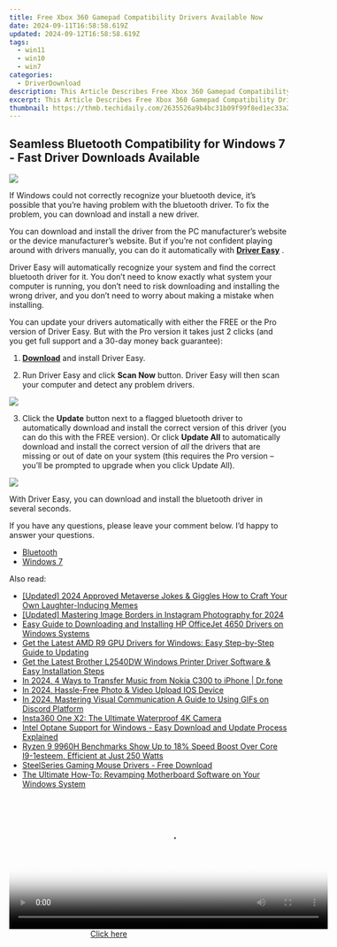 ```yaml
---
title: Free Xbox 360 Gamepad Compatibility Drivers Available Now
date: 2024-09-11T16:58:58.619Z
updated: 2024-09-12T16:58:58.619Z
tags:
  - win11
  - win10
  - win7
categories:
  - DriverDownload
description: This Article Describes Free Xbox 360 Gamepad Compatibility Drivers Available Now
excerpt: This Article Describes Free Xbox 360 Gamepad Compatibility Drivers Available Now
thumbnail: https://thmb.techidaily.com/2635526a9b4bc31b09f99f8ed1ec33a28f3bd1734d6693f161ca45fe2a6deac2.jpg
---
```


## Seamless Bluetooth Compatibility for Windows 7 - Fast Driver Downloads Available

![](https://images.drivereasy.com/wp-content/uploads/2017/07/img_595f2b757005f.jpg)

 If Windows could not correctly recognize your bluetooth device, it’s possible that you’re having problem with the bluetooth driver. To fix the problem, you can download and install a new driver.

 You can download and install the driver from the PC manufacturer’s website or the device manufacturer’s website. But if you’re not confident playing around with drivers manually,  you can do it automatically with **[Driver Easy](https://tools.techidaily.com/drivereasy/download/)**  .

 Driver Easy will automatically recognize your system and find the correct bluetooth driver for it. You don’t need to know exactly what system your computer is running, you don’t need to risk downloading and installing the wrong driver, and you don’t need to worry about making a mistake when installing.

 You can update your drivers automatically with either the FREE or the Pro version of Driver Easy. But with the Pro version it takes just 2 clicks (and you get full support and a 30-day money back guarantee):

 1) **[Download](https://tools.techidaily.com/drivereasy/download/)**   and install Driver Easy.

 2) Run Driver Easy and click **Scan Now**   button. Driver Easy will then scan your computer and detect any problem drivers.

![](https://images.drivereasy.com/wp-content/uploads/2017/07/img_595f2fa761cb2.jpg)

 3) Click the **Update** button next to a flagged bluetooth driver to automatically download and install the correct version of this driver (you can do this with the FREE version). Or click **Update All**  to automatically download and install the correct version of _all_   the drivers that are missing or out of date on your system (this requires the Pro version – you’ll be prompted to upgrade when you click Update All).

![](https://images.drivereasy.com/wp-content/uploads/2017/07/img_595f6baf47c82.jpg)

 With Driver Easy, you can download and install the bluetooth driver in several seconds.

 If you have any questions, please leave your comment below. I’d happy to answer your questions.

* [Bluetooth](https://tools.techidaily.com/drivereasy/download/)
* [Windows 7](https://tools.techidaily.com/drivereasy/download/)

<ins class="adsbygoogle"
     style="display:block"
     data-ad-format="autorelaxed"
     data-ad-client="ca-pub-7571918770474297"
     data-ad-slot="1223367746"></ins>

<ins class="adsbygoogle"
     style="display:block"
     data-ad-client="ca-pub-7571918770474297"
     data-ad-slot="8358498916"
     data-ad-format="auto"
     data-full-width-responsive="true"></ins>

<span class="atpl-alsoreadstyle">Also read:</span>
<div><ul>
<li><a href="https://article-files.techidaily.com/updated-2024-approved-metaverse-jokes-and-giggles-how-to-craft-your-own-laughter-inducing-memes/"><u>[Updated] 2024 Approved Metaverse Jokes & Giggles How to Craft Your Own Laughter-Inducing Memes</u></a></li>
<li><a href="https://instagram-videos.techidaily.com/updated-mastering-image-borders-in-instagram-photography-for-2024/"><u>[Updated] Mastering Image Borders in Instagram Photography for 2024</u></a></li>
<li><a href="https://hardware-updates.techidaily.com/easy-guide-to-downloading-and-installing-hp-officejet-4650-drivers-on-windows-systems/"><u>Easy Guide to Downloading and Installing HP OfficeJet 4650 Drivers on Windows Systems</u></a></li>
<li><a href="https://hardware-updates.techidaily.com/get-the-latest-amd-r9-gpu-drivers-for-windows-easy-step-by-step-guide-to-updating/"><u>Get the Latest AMD R9 GPU Drivers for Windows: Easy Step-by-Step Guide to Updating</u></a></li>
<li><a href="https://hardware-updates.techidaily.com/get-the-latest-brother-l2540dw-windows-printer-driver-software-and-easy-installation-steps/"><u>Get the Latest Brother L2540DW Windows Printer Driver Software & Easy Installation Steps</u></a></li>
<li><a href="https://android-transfer.techidaily.com/in-2024-4-ways-to-transfer-music-from-nokia-c300-to-iphone-drfone-by-drfone-transfer-from-android-transfer-from-android/"><u>In 2024, 4 Ways to Transfer Music from Nokia C300 to iPhone | Dr.fone</u></a></li>
<li><a href="https://some-techniques.techidaily.com/in-2024-hassle-free-photo-and-video-upload-ios-device/"><u>In 2024, Hassle-Free Photo & Video Upload IOS Device</u></a></li>
<li><a href="https://discord-videos.techidaily.com/in-2024-mastering-visual-communication-a-guide-to-using-gifs-on-discord-platform/"><u>In 2024, Mastering Visual Communication A Guide to Using GIFs on Discord Platform</u></a></li>
<li><a href="https://extra-guidance.techidaily.com/insta360-one-x2-the-ultimate-waterproof-4k-camera/"><u>Insta360 One X2: The Ultimate Waterproof 4K Camera</u></a></li>
<li><a href="https://hardware-updates.techidaily.com/intel-optane-support-for-windows-easy-download-and-update-process-explained/"><u>Intel Optane Support for Windows - Easy Download and Update Process Explained</u></a></li>
<li><a href="https://hardware-updates.techidaily.com/ryzen-9-9960h-benchmarks-show-up-to-18-speed-boost-over-core-i9-1esteem-efficient-at-just-250-watts/"><u>Ryzen 9 9960H Benchmarks Show Up to 18% Speed Boost Over Core I9-1esteem, Efficient at Just 250 Watts</u></a></li>
<li><a href="https://win-amazing.techidaily.com/steelseries-gaming-mouse-drivers-free-download/"><u>SteelSeries Gaming Mouse Drivers - Free Download</u></a></li>
<li><a href="https://hardware-updates.techidaily.com/the-ultimate-how-to-revamping-motherboard-software-on-your-windows-system/"><u>The Ultimate How-To: Revamping Motherboard Software on Your Windows System</u></a></li>
</ul></div>

<!-- affiliate ads begin -->
<span id="1982570">
					<video width="576" height="240" style="cursor:pointer"
           poster="//a.impactradius-go.com/display-clicktoplayimage/1982570.png"
           onclick="if(!this.playClicked){this.play();this.setAttribute('controls',true);this.playClicked=true;}">
	   <source src="//a.impactradius-go.com/display-ad/22993-1982570">
	   <img src="//a.impactradius-go.com/display-clicktoplayimage/1982570.png" style="border: none; height: 100%; width: 100%; object-fit: contain">
	</video>
	<div style="width:360px;text-align:center"><a href="javascript:window.open(decodeURIComponent('https%3A%2F%2Fhomestyler.sjv.io%2Fc%2F5597632%2F1982570%2F22993'), '_blank');void(0);">Click here</a></div>
</span>
<img height="0" width="0" src="https://imp.pxf.io/i/5597632/1982570/22993" style="position:absolute;visibility:hidden;" border="0" />
<!-- affiliate ads end -->

